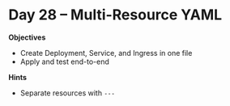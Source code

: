 # Day 28 – Multi-Resource YAML

**Objectives**
- Create Deployment, Service, and Ingress in one file
- Apply and test end-to-end

**Hints**
- Separate resources with `---`
